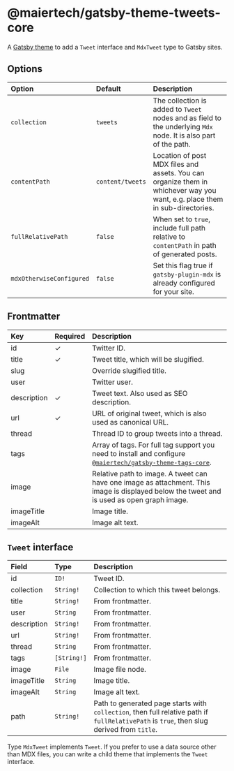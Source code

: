 # @maiertech/gatsby-theme-tweets-core

A [Gatsby theme](https://www.gatsbyjs.com/docs/themes/what-are-gatsby-themes/)
to add a `Tweet` interface and `MdxTweet` type to Gatsby sites.

## Options

| Option                   | Default          | Description                                                                                                                 |
| :----------------------- | :--------------- | :-------------------------------------------------------------------------------------------------------------------------- |
| `collection`             | `tweets`         | The collection is added to `Tweet` nodes and as field to the underlying `Mdx` node. It is also part of the path.            |
| `contentPath`            | `content/tweets` | Location of post MDX files and assets. You can organize them in whichever way you want, e.g. place them in sub-directories. |
| `fullRelativePath`       | `false`          | When set to `true`, include full path relative to `contentPath` in path of generated posts.                                 |
| `mdxOtherwiseConfigured` | `false`          | Set this flag true if `gatsby-plugin-mdx` is already configured for your site.                                              |

## Frontmatter

| Key         | Required | Description                                                                                                                                                                                          |
| :---------- | :------- | :--------------------------------------------------------------------------------------------------------------------------------------------------------------------------------------------------- |
| id          | ✓        | Twitter ID.                                                                                                                                                                                          |
| title       | ✓        | Tweet title, which will be slugified.                                                                                                                                                                |
| slug        |          | Override slugified title.                                                                                                                                                                            |
| user        |          | Twitter user.                                                                                                                                                                                        |
| description | ✓        | Tweet text. Also used as SEO description.                                                                                                                                                            |
| url         | ✓        | URL of original tweet, which is also used as canonical URL.                                                                                                                                          |
| thread      |          | Thread ID to group tweets into a thread.                                                                                                                                                             |
| tags        |          | Array of tags. For full tag support you need to install and configure [`@maiertech/gatsby-theme-tags-core`](https://github.com/maiertech/gatsby-themes/tree/master/packages/gatsby-theme-tags-core). |
| image       |          | Relative path to image. A tweet can have one image as attachment. This image is displayed below the tweet and is used as open graph image.                                                           |
| imageTitle  |          | Image title.                                                                                                                                                                                         |
| imageAlt    |          | Image alt text.                                                                                                                                                                                      |

## `Tweet` interface

| Field       | Type        | Description                                                                                                                               |
| :---------- | :---------- | :---------------------------------------------------------------------------------------------------------------------------------------- |
| id          | `ID!`       | Tweet ID.                                                                                                                                 |
| collection  | `String!`   | Collection to which this tweet belongs.                                                                                                   |
| title       | `String!`   | From frontmatter.                                                                                                                         |
| user        | `String`    | From frontmatter.                                                                                                                         |
| description | `String!`   | From frontmatter.                                                                                                                         |
| url         | `String!`   | From frontmatter.                                                                                                                         |
| thread      | `String`    | From frontmatter.                                                                                                                         |
| tags        | `[String!]` | From frontmatter.                                                                                                                         |
| image       | `File`      | Image file node.                                                                                                                          |
| imageTitle  | `String`    | Image title.                                                                                                                              |
| imageAlt    | `String`    | Image alt text.                                                                                                                           |
| path        | `String!`   | Path to generated page starts with `collection`, then full relative path if `fullRelativePath` is `true`, then slug derived from `title`. |

Type `MdxTweet` implements `Tweet`. If you prefer to use a data source other
than MDX files, you can write a child theme that implements the `Tweet`
interface.
